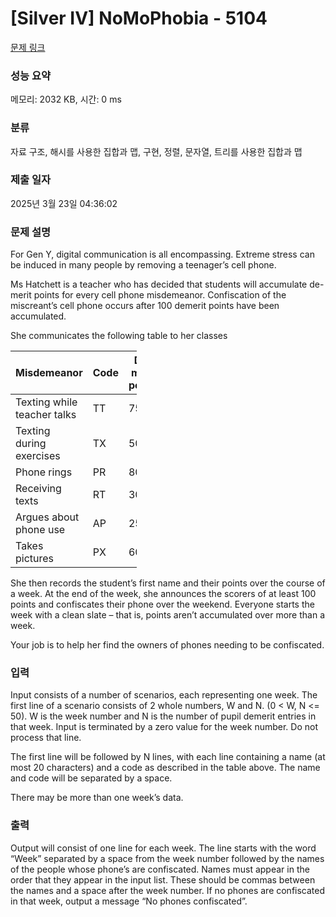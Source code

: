 # [Silver IV] NoMoPhobia - 5104 

[문제 링크](https://www.acmicpc.net/problem/5104) 

### 성능 요약

메모리: 2032 KB, 시간: 0 ms

### 분류

자료 구조, 해시를 사용한 집합과 맵, 구현, 정렬, 문자열, 트리를 사용한 집합과 맵

### 제출 일자

2025년 3월 23일 04:36:02

### 문제 설명

<p>For Gen Y, digital communication is all encompassing. Extreme stress can be induced in many people by removing a teenager’s cell phone.</p>

<p>Ms Hatchett is a teacher who has decided that students will accumulate de-merit points for every cell phone misdemeanor. Confiscation of the miscreant’s cell phone occurs after 100 demerit points have been accumulated.</p>

<p>She communicates the following table to her classes</p>

<table class="table table-bordered" style="width:40%">
	<thead>
		<tr>
			<th>Misdemeanor</th>
			<th>Code</th>
			<th>De-merit points</th>
		</tr>
	</thead>
	<tbody>
		<tr>
			<td>Texting while teacher talks</td>
			<td>TT</td>
			<td>75</td>
		</tr>
		<tr>
			<td>Texting during exercises</td>
			<td>TX</td>
			<td>50</td>
		</tr>
		<tr>
			<td>Phone rings</td>
			<td>PR</td>
			<td>80</td>
		</tr>
		<tr>
			<td>Receiving texts</td>
			<td>RT</td>
			<td>30</td>
		</tr>
		<tr>
			<td>Argues about phone use</td>
			<td>AP</td>
			<td>25</td>
		</tr>
		<tr>
			<td>Takes pictures</td>
			<td>PX</td>
			<td>60</td>
		</tr>
	</tbody>
</table>

<p>She then records the student’s first name and their points over the course of a week. At the end of the week, she announces the scorers of at least 100 points and confiscates their phone over the weekend. Everyone starts the week with a clean slate – that is, points aren’t accumulated over more than a week.</p>

<p>Your job is to help her find the owners of phones needing to be confiscated.</p>

### 입력 

 <p>Input consists of a number of scenarios, each representing one week. The first line of a scenario consists of 2 whole numbers, W and N. (0 < W, N <= 50). W is the week number and N is the number of pupil demerit entries in that week. Input is terminated by a zero value for the week number. Do not process that line.</p>

<p>The first line will be followed by N lines, with each line containing a name (at most 20 characters) and a code as described in the table above. The name and code will be separated by a space.</p>

<p>There may be more than one week’s data.</p>

### 출력 

 <p>Output will consist of one line for each week. The line starts with the word “Week” separated by a space from the week number followed by the names of the people whose phone’s are confiscated. Names must appear in the order that they appear in the input list. These should be commas between the names and a space after the week number. If no phones are confiscated in that week, output a message “No phones confiscated”.</p>

